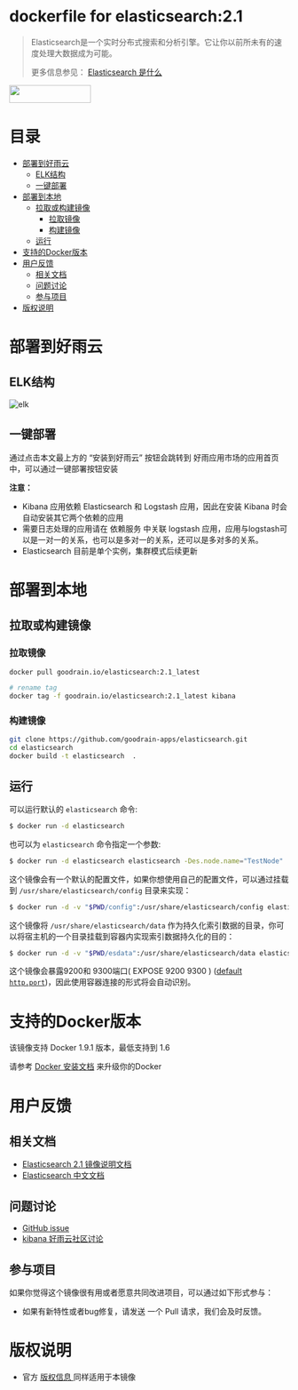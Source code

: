 # dockerfile for elasticsearch:2.1


> Elasticsearch是一个实时分布式搜索和分析引擎。它让你以前所未有的速度处理大数据成为可能。
>
> 更多信息参见： [Elasticsearch 是什么](http://es.xiaoleilu.com/010_Intro/05_What_is_it.html)

<a href="http://app.goodrain.com/app/19/" target="_blank" ><img src="http://www.goodrain.com/images/deploy/button_16012601.png" width="147" height="32"></img></a>


# 目录
- [部署到好雨云](#部署到好雨云)
	- [ELK结构](#ELK结构)
	- [一键部署](#一键部署)
- [部署到本地](#部署到本地)
	- [拉取或构建镜像](#拉取或构建镜像)
		- [拉取镜像](#拉取镜像)
		- [构建镜像](#构建镜像)
	- [运行](#运行)
- [支持的Docker版本](#支持的Docker版本)
- [用户反馈](#用户反馈)
	- [相关文档](#相关文档)
	- [问题讨论](#问题讨论)
	- [参与项目](#参与项目)
- [版权说明](#版权说明)

# 部署到好雨云
## ELK结构
![elk](https://github.com/goodrain-apps/logstash/blob/master/2.1/img/elk_dockerfile.png)

## 一键部署
通过点击本文最上方的 “安装到好雨云” 按钮会跳转到 好雨应用市场的应用首页中，可以通过一键部署按钮安装

**注意：**

- Kibana 应用依赖 Elasticsearch 和 Logstash 应用，因此在安装 Kibana 时会自动安装其它两个依赖的应用
- 需要日志处理的应用请在 依赖服务 中关联 logstash 应用，应用与logstash可以是一对一的关系，也可以是多对一的关系，还可以是多对多的关系。
- Elasticsearch 目前是单个实例，集群模式后续更新


# 部署到本地
## 拉取或构建镜像
### 拉取镜像
```bash
docker pull goodrain.io/elasticsearch:2.1_latest

# rename tag
docker tag -f goodrain.io/elasticsearch:2.1_latest kibana
```
### 构建镜像
```bash
git clone https://github.com/goodrain-apps/elasticsearch.git
cd elasticsearch
docker build -t elasticsearch  .
```
## 运行
可以运行默认的 `elasticsearch` 命令:
```bash
$ docker run -d elasticsearch
```


也可以为 `elasticsearch` 命令指定一个参数:

```bash
$ docker run -d elasticsearch elasticsearch -Des.node.name="TestNode"
```

这个镜像会有一个默认的配置文件，如果你想使用自己的配置文件，可以通过挂载到 `/usr/share/elasticsearch/config` 目录来实现：

```bash
$ docker run -d -v "$PWD/config":/usr/share/elasticsearch/config elasticsearch
```

这个镜像将 `/usr/share/elasticsearch/data` 作为持久化索引数据的目录，你可以将宿主机的一个目录挂载到容器内实现索引数据持久化的目的：

```bash
$ docker run -d -v "$PWD/esdata":/usr/share/elasticsearch/data elasticsearch
```

这个镜像会暴露9200和 9300端口( EXPOSE 9200 9300 ) ([default `http.port`](http://www.elastic.co/guide/en/elasticsearch/reference/1.5/modules-http.html))，因此使用容器连接的形式将会自动识别。

# 支持的Docker版本
该镜像支持  Docker 1.9.1 版本，最低支持到 1.6

请参考 [ Docker 安装文档](https://docs.docker.com/installation/) 来升级你的Docker

# 用户反馈
## 相关文档

- [Elasticsearch 2.1 镜像说明文档](https://github.com/goodrain-apps/elasticsearch/blob/master/README.md)
- [Elasticsearch 中文文档](https://www.gitbook.com/book/looly/elasticsearch-the-definitive-guide-cn)


## 问题讨论
- [GitHub issue](https://github.com/goodrain-apps/elasticsearch/issues)
- [kibana 好雨云社区讨论]()

## 参与项目
如果你觉得这个镜像很有用或者愿意共同改进项目，可以通过如下形式参与：

- 如果有新特性或者bug修复，请发送 一个 Pull 请求，我们会及时反馈。

# 版权说明

- 官方 [ 版权信息 ](https://github.com/elasticsearch/elasticsearch/blob/66b5ed86f7adede8102cd4d979b9f4924e5bd837/LICENSE.txt) 同样适用于本镜像
